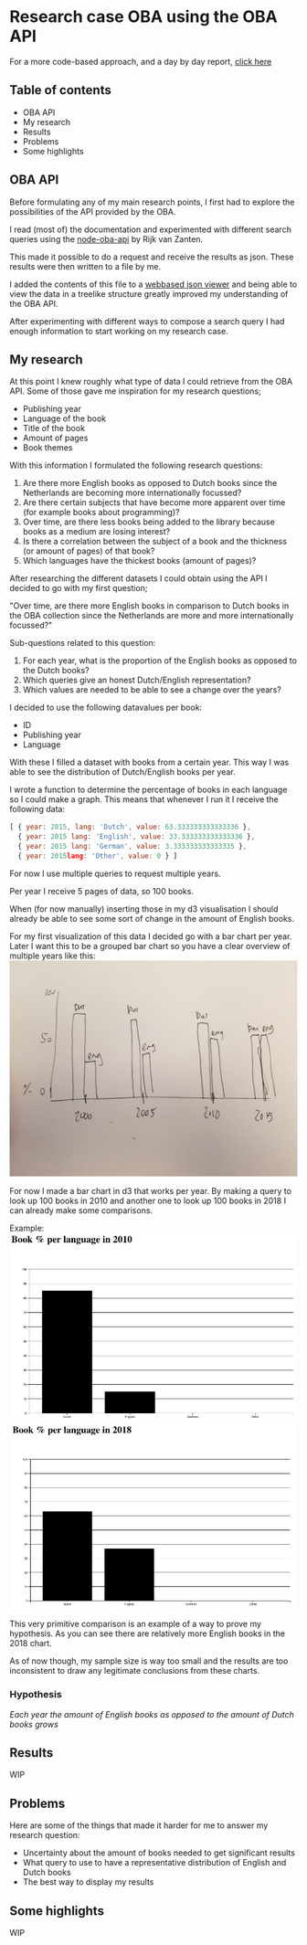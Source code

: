 # Research case OBA using the OBA API

For a more code-based approach, and a day by day report, [click here](README-old.md)

## Table of contents

* OBA API
* My research
* Results
* Problems
* Some highlights

## OBA API

Before formulating any of my main research points, I first had to explore the possibilities of the API provided by the OBA.

I read (most of) the documentation and experimented with different search queries using the [node-oba-api](https://github.com/rijkvanzanten/node-oba-api) by Rijk van Zanten.

This made it possible to do a request and receive the results as json. These results were then written to a file by me.

I added the contents of this file to a [webbased json viewer](http://jsonviewer.stack.hu) and being able to view the data in a treelike structure greatly improved my understanding of the OBA API.

After experimenting with different ways to compose a search query I had enough information to start working on my research case.

## My research

At this point I knew roughly what type of data I could retrieve from the OBA API. Some of those gave me inspiration for my research questions;

* Publishing year
* Language of the book
* Title of the book
* Amount of pages
* Book themes

With this information I formulated the following research questions:

1. Are there more English books as opposed to Dutch books since the Netherlands are becoming more internationally focussed?
2. Are there certain subjects that have become more apparent over time (for example books about programming)?
3. Over time, are there less books being added to the library because books as a medium are losing interest?
4. Is there a correlation between the subject of a book and the thickness (or amount of pages) of that book?
5. Which languages have the thickest books (amount of pages)?

After researching the different datasets I could obtain using the API I decided to go with my first question; 

"Over time, are there more English books in comparison to Dutch books in the OBA collection since the Netherlands are more and more internationally focussed?"

Sub-questions related to this question:

1. For each year, what is the proportion of the English books as opposed to the Dutch books?
2. Which queries give an honest Dutch/English representation?
3. Which values are needed to be able to see a change over the years?

I decided to use the following datavalues per book:

* ID
* Publishing year
* Language

With these I filled a dataset with books from a certain year. This way I was able to see the distribution of Dutch/English books per year.

I wrote a function to determine the percentage of books in each language so I could make a graph. This means that whenever I run it I receive the following data:

```js
[ { year: 2015, lang: 'Dutch', value: 63.333333333333336 },
  { year: 2015 lang: 'English', value: 33.333333333333336 },
  { year: 2015 lang: 'German', value: 3.333333333333335 },
  { year: 2015lang: 'Other', value: 0 } ]
```
For now I use multiple queries to request multiple years. 

Per year I receive 5 pages of data, so 100 books. 

When (for now manually) inserting those in my d3 visualisation I should already be able to see some sort of change in the amount of English books.

For my first visualization of this data I decided go with a bar chart per year. Later I want this to be a grouped bar chart so you have a clear overview of multiple years like this:
![Bar chart](./schets.jpeg)

For now I made a bar chart in d3 that works per year. By making a query to look up 100 books in 2010 and another one to look up 100 books in 2018 I can already make some comparisons.

Example: 
![screenshot 2010](./screenshot2010.png)
![screenshot 2018](./screenshot2018.png)

This very primitive comparison is an example of a way to prove my hypothesis. As you can see there are relatively more English books in the 2018 chart.

As of now though, my sample size is way too small and the results are too inconsistent to draw any legitimate conclusions from these charts.








### Hypothesis
*Each year the amount of English books as opposed to the amount of Dutch books grows*

## Results

WIP

## Problems

Here are some of the things that made it harder for me to answer my research question:

* Uncertainty about the amount of books needed to get significant results
* What query to use to have a representative distribution of English and Dutch books
* The best way to display my results

## Some highlights

WIP
